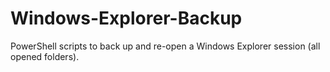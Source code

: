 # Windows-Explorer-Backup
PowerShell scripts to back up and re-open a Windows Explorer session (all opened folders).
